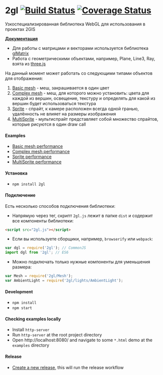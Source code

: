# 2gl [![Build Status](https://travis-ci.org/2gis/2gl.svg?branch=master)](https://travis-ci.org/2gis/2gl) [![Coverage Status](https://coveralls.io/repos/2gis/2gl/badge.svg?branch=master&service=github)](https://coveralls.io/github/2gis/2gl?branch=master)
Узкоспециализированная библиотека WebGL для использования в проектах 2GIS

**[Документация](https://2gis.github.io/2gl/docs)**

* Для работы с матрицами и векторами используется библиотека [glMatrix](http://glmatrix.net/)
* Работа с геометрическими объектами, например, Plane, Line3, Ray, взята из [three.js](http://threejs.org/)

На данный момент может работать со следующими типами объектов для отображения:

1. [Basic mesh](https://2gis.github.io/2gl/docs/BasicMeshMaterial.html) - меш, закрашивается в один цвет
2. [Complex mesh](https://2gis.github.io/2gl/docs/ComplexMeshMaterial.html) - меш, для которого можно установить: цвета для каждой из вершин, освещение, текстуру и определять для какой из вершин будет использоваться текстура
3. [Sprite](https://2gis.github.io/2gl/docs/Sprite.html) - спрайт, к камере расположен всегда одной гранью, удалённость не влияет на размеры изображения
4. [MultiSprite](https://2gis.github.io/2gl/docs/MultiSprite.html) - мультиспрайт представляет собой множество спрайтов, которые рисуются в один draw call

#### Examples
* [Basic mesh performance](https://2gis.github.io/2gl/examples/basicMeshPerformance)
* [Complex mesh performance](https://2gis.github.io/2gl/examples/complexMeshPerformance)
* [Sprite performance](https://2gis.github.io/2gl/examples/spritePerformance)
* [MultiSprite performance](https://2gis.github.io/2gl/examples/multiSpritePerformance)

#### Установка
* `npm install 2gl`

#### Подключение
Есть несколько способов подключения библиотеки:
* Напрямую через тег, скрипт `2gl.js` лежит в папке `dist` и содержит все компоненты библиотеки:
```html
<script src="2gl.js"></script>
```
* Если вы используете сборщики, например, `browserify` или `webpack`:
```js
var dgl = require('2gl'); // CommonJS
import dgl from '2gl'; // ES6
```
* Можно подключать только нужные компоненты для уменьшения размера:
```js
var Mesh = require('2gl/Mesh');
var AmbientLight = require('2gl/lights/AmbientLight');
```

#### Development
* `npm install`
* `npm start`

#### Checking examples locally
* Install `http-server`
* Run `http-server` at the root project directory
* Open http://localhost:8080/ and navigate to some `*.html` demo at the `examples` directory

#### Release
* [Create a new release](https://github.com/2gis/2gl/releases), this will run the release workflow
